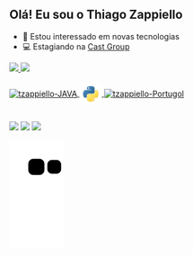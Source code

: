 ## Olá! Eu sou o Thiago Zappiello

- 👀 Estou interessado em novas tecnologias
- 💻 Estagiando na <a href="castgroup.com.br">Cast Group</a>

<div>
  <a href="https://github.com/TZappiello">
  <img height="180em" src="https://github-readme-stats.vercel.app/api?username=TZappiello&show_icons=true&theme=merko&include_all_commits=true&count_private=true"/>
  <img height="180em" src="https://github-readme-stats.vercel.app/api/top-langs/?username=TZappiello&layout=compact&langs_count=7&theme=merko"/>
</div>
<div style="display: inline_block"><br>

  <img align="center" alt="tzappiello-JAVA" height="40" width="40" src="https://cdn.jsdelivr.net/gh/devicons/devicon/icons/java/java-original.svg">
  <img align="center" alt="tzappiello-Python" height="40" width="40" src="https://raw.githubusercontent.com/github/explore/master/topics/python/python.png">
  <img align="center" alt="tzappiello-Portugol" height="40" width="40" src="http://lite.acad.univali.br/portugol/assets/img/logo.png">
  
</div>


##

<div>

  <a href="https://www.instagram.com/thiagozapiello/" target="_blank"><img src="https://img.shields.io/badge/-Instagram-%23E4405F?style=for-the-badge&logo=instagram&logoColor=white" target="blank"></a>
  <a href="https://www.facebook.com/profile.php?id=100011371610603" target="_blank"><img src="https://img.shields.io/badge/Facebook-1877F2?style=for-the-badge&logo=facebook&logoColor=white" target="blank"></a> 
  <a href="https://www.linkedin.com/in/thiago-zappiello/" target="_blank"><img src="https://img.shields.io/badge/-LinkedIn-%230077B5?style=for-the-badge&logo=linkedin&logoColor=white" target="_blank"></a> 
  
  
  ![Snake animation](https://github.com/TZappiello/TZappiello/blob/output/github-contribution-grid-snake.svg)
</div>

